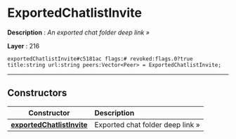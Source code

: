 # ExportedChatlistInvite

**Description** : *An exported chat folder deep link &raquo;*

**Layer** : 216

```tl
exportedChatlistInvite#c5181ac flags:# revoked:flags.0?true title:string url:string peers:Vector<Peer> = ExportedChatlistInvite;
```

---

## Constructors

| Constructor | Description |
| :---: | :--- |
| [**exportedChatlistInvite**](constructor/exportedChatlistInvite) | Exported chat folder deep link » |